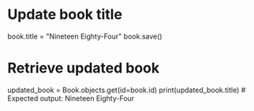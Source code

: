 # Update book title
book.title = "Nineteen Eighty-Four"
book.save()

# Retrieve updated book
updated_book = Book.objects.get(id=book.id)
print(updated_book.title)  # Expected output: Nineteen Eighty-Four
